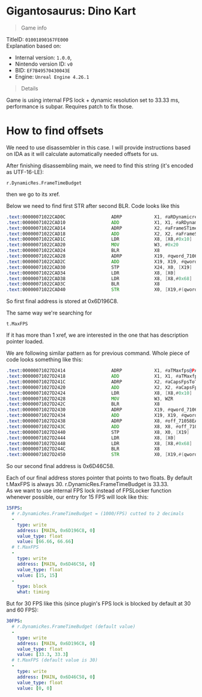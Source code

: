 # Gigantosaurus: Dino Kart

> Game info

TitleID: `01001890167FE000`<br>
Explanation based on:
- Internal version: `1.0.0`, 
- Nintendo version ID: `v0`
- BID: `EF7B49570430043E`
- Engine: `Unreal Engine 4.26.1`

> Details

Game is using internal FPS lock + dynamic resolution set to 33.33 ms, performance is subpar. Requires patch to fix those.

# How to find offsets

We need to use disassembler in this case. I will provide instructions based on IDA as it will calculate automatically needed offsets for us.

After finishing disassembling main, we need to find this string (it's encoded as UTF-16-LE):
```
r.DynamicRes.FrameTimeBudget
```

then we go to its xref.

Below we need to find first STR after second BLR. Code looks like this
```asm
.text:00000071022CAD0C                 ADRP            X1, #aRDynamicresFra_0@PAGE ; "r.DynamicRes.FrameTimeBudget"
.text:00000071022CAD10                 ADD             X1, X1, #aRDynamicresFra_0@PAGEOFF ; "r.DynamicRes.FrameTimeBudget"
.text:00000071022CAD14                 ADRP            X2, #aFrameSTimeBudg@PAGE ; "Frame's time budget in milliseconds."
.text:00000071022CAD18                 ADD             X2, X2, #aFrameSTimeBudg@PAGEOFF ; "Frame's time budget in milliseconds."
.text:00000071022CAD1C                 LDR             X8, [X8,#0x10]
.text:00000071022CAD20                 MOV             W3, #0x20
.text:00000071022CAD24                 BLR             X8
.text:00000071022CAD28                 ADRP            X19, #qword_7106D196B8@PAGE
.text:00000071022CAD2C                 ADD             X19, X19, #qword_7106D196B8@PAGEOFF
.text:00000071022CAD30                 STP             X24, X0, [X19]
.text:00000071022CAD34                 LDR             X8, [X0]
.text:00000071022CAD38                 LDR             X8, [X8,#0x68]
.text:00000071022CAD3C                 BLR             X8
.text:00000071022CAD40                 STR             X0, [X19,#(qword_7106D196C8 - 0x7106D196B8)]
```

So first final address is stored at 0x6D196C8.

The same way we're searching for 
```
t.MaxFPS
```
If it has more than 1 xref, we are interested in the one that has description pointer loaded.

We are following similar pattern as for previous command. Whole piece of code looks something like this:
```asm
.text:00000071027D2414                 ADRP            X1, #aTMaxfps@PAGE ; "t.MaxFPS"
.text:00000071027D2418                 ADD             X1, X1, #aTMaxfps@PAGEOFF ; "t.MaxFPS"
.text:00000071027D241C                 ADRP            X2, #aCapsFpsToTheGi@PAGE ; "Caps FPS to the given value.  Set to <="...
.text:00000071027D2420                 ADD             X2, X2, #aCapsFpsToTheGi@PAGEOFF ; "Caps FPS to the given value.  Set to <="...
.text:00000071027D2424                 LDR             X8, [X8,#0x10]
.text:00000071027D2428                 MOV             W3, WZR
.text:00000071027D242C                 BLR             X8
.text:00000071027D2430                 ADRP            X19, #qword_7106D46C48@PAGE
.text:00000071027D2434                 ADD             X19, X19, #qword_7106D46C48@PAGEOFF
.text:00000071027D2438                 ADRP            X8, #off_71058EA8A8@PAGE
.text:00000071027D243C                 ADD             X8, X8, #off_71058EA8A8@PAGEOFF
.text:00000071027D2440                 STP             X8, X0, [X19]
.text:00000071027D2444                 LDR             X8, [X0]
.text:00000071027D2448                 LDR             X8, [X8,#0x68]
.text:00000071027D244C                 BLR             X8
.text:00000071027D2450                 STR             X0, [X19,#(qword_7106D46C58 - 0x7106D46C48)]
```
So our second final address is 0x6D46C58.

Each of our final address stores pointer that points to two floats. By default t.MaxFPS is always 30. r.DynamicRes.FrameTimeBudget is 33.33.<br>
As we want to use internal FPS lock instead of FPSLocker function whenever possible, our entry for 15 FPS will look like this:
```yaml
15FPS:
  # r.DynamicRes.FrameTimeBudget = (1000/FPS) cutted to 2 decimals
  -
    type: write
    address: [MAIN, 0x6D196C8, 0]
    value_type: float
    value: [66.66, 66.66]
  # t.MaxFPS
  -
    type: write
    address: [MAIN, 0x6D46C58, 0]
    value_type: float
    value: [15, 15]
  -
    type: block
    what: timing

```
But for 30 FPS like this (since plugin's FPS lock is blocked by default at 30 and 60 FPS):
```yaml
30FPS:
  # r.DynamicRes.FrameTimeBudget (default value)
  -
    type: write
    address: [MAIN, 0x6D196C8, 0]
    value_type: float
    value: [33.3, 33.3]
  # t.MaxFPS (default value is 30)
  -
    type: write
    address: [MAIN, 0x6D46C58, 0]
    value_type: float
    value: [0, 0]

```
